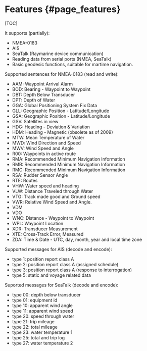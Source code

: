 Features {#page_features}
========

[TOC]

It supports (partially):
- NMEA-0183
- AIS
- SeaTalk (Raymarine device communication)
- Reading data from serial ports (NMEA, SeaTalk)
- Basic geodesic functions, suitable for martime navigation.

Supported sentences for NMEA-0183 (read and write):
- AAM: Waypoint Arrival Alarm
- BOD: Bearing - Waypoint to Waypoint
- DBT: Depth Below Transducer
- DPT: Depth of Water
- GGA: Global Positioning System Fix Data
- GLL: Geographic Position - Latitude/Longitude
- GSA: Geographic Position - Latitude/Longitude
- GSV: Satellites in view
- HDG: Heading - Deviation & Variation
- HDM: Heading - Magnetic (obsolete as of 2009)
- MTW: Mean Temperature of Water
- MWD: Wind Direction and Speed
- MWV: Wind Speed and Angle
- R00: Waypoints in active route
- RMA: Recommended Minimum Navigation Information
- RMB: Recommended Minimum Navigation Information
- RMC: Recommended Minimum Navigation Information
- RSA: Rudder Sensor Angle
- RTE: Routes
- VHW: Water speed and heading
- VLW: Distance Traveled through Water
- VTG: Track made good and Ground speed
- VWR: Relative Wind Speed and Angle.
- VDM
- VDO
- WNC: Distance - Waypoint to Waypoint
- WPL: Waypoint Location
- XDR: Transducer Measurement
- XTE: Cross-Track Error, Measured
- ZDA: Time & Date - UTC, day, month, year and local time zone

Supported messages for AIS (decode and encode):
- type 1: position report class A
- type 2: position report class A (assigned schedule)
- type 3: position report class A (response to interrogation)
- type 5: static and voyage related data

Suported messages for SeaTalk (decode and encode):
- type 00: depth below transducer
- type 01: equipment id
- type 10: apparent wind angle
- type 11: apparent wind speed
- type 20: speed through water
- type 21: trip mileage
- type 22: total mileage
- type 23: water temperature 1
- type 25: total and trip log
- type 27: water temperature 2


